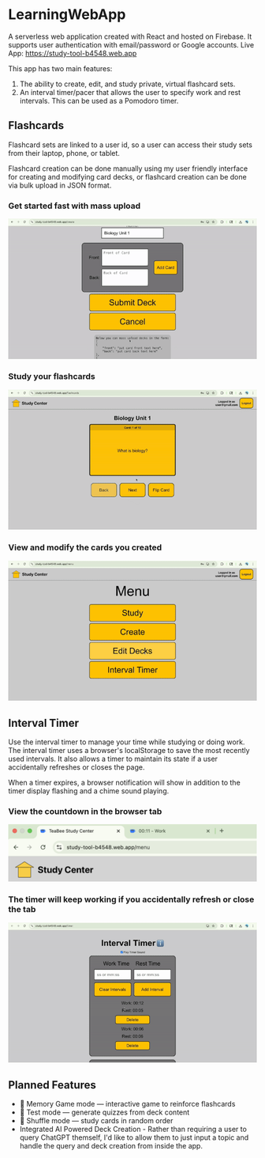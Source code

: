 # LearningWebApp
A serverless web application created with React and hosted on Firebase. It supports user authentication with email/password or Google accounts. 
Live App: https://study-tool-b4548.web.app

This app has two main features:
1. The ability to create, edit, and study private, virtual flashcard sets.
2. An interval timer/pacer that allows the user to specify work and rest intervals. This can be used as a Pomodoro timer.

## Flashcards
Flashcard sets are linked to a user id, so a user can access their study sets from their laptop, phone, or tablet.

Flashcard creation can be done manually using my user friendly interface for creating and modifying card decks, or flashcard creation can be done via bulk upload in JSON format. 

### Get started fast with mass upload
![Mass upload example](useMassUpload.gif)

### Study your flashcards
![Flashcard interaction example](studyFlashcards.gif)

### View and modify the cards you created
![Card modification example](editDeck.gif)

## Interval Timer
Use the interval timer to manage your time while studying or doing work. The interval timer uses a browser's localStorage to save the most recently used intervals. It also allows a timer to maintain its state if a user accidentally refreshes or closes the page.

When a timer expires, a browser notification will show in addition to the timer display flashing and a chime sound playing.

### View the countdown in the browser tab
![Interval timer browser tab](countdown.png)

### The timer will keep working if you accidentally refresh or close the tab
![Interval timer example gif](timerExample.gif)

## Planned Features

- 🧠 Memory Game mode — interactive game to reinforce flashcards
- 📝 Test mode — generate quizzes from deck content
- 🔀 Shuffle mode — study cards in random order
- Integrated AI Powered Deck Creation - Rather than requiring a user to query ChatGPT themself, I'd like to allow them to just input a topic and handle the query and deck creation from inside the app.
